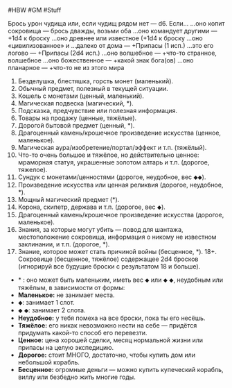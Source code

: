 #HBW #GM #Stuff 

Брось урон чудища или, если чудищ рядом нет — d6. Если…
…оно копит сокровища — брось дважды, возьми оба
…оно командует другими — +1d4 к броску
…оно древнее или известное (+1d4 к броску
…оно «цивилизованное» и 
  …далеко от дома  — +Припасы (1 исп.)
  …это его логово — +Припасы (2d4 исп.)
…оно волшебное — +что-то странное, волшебное
…оно божественное — +какой знак бога(ов)
…оно планарное — +что-то не из этого мира

1. Безделушка, блестяшка, горсть монет (маленький).
2. Обычный предмет, полезный в текущей ситуации.
3. Кошель с монетами (ценный, маленький).
4. Магическая подвеска (магический, \*).
5. Подсказка, предчувствие или полезная информация.
6. Товары на продажу (ценные, тяжёлые).
7. Дорогой бытовой предмет (ценный, \*).
8. Драгоценный камень/крошечное произведение искусства (ценное, маленькое).
9. Магическая аура/изобретение/портал/эффект и т.п. (тяжёлый).
10. Что-то очень большое и тяжёлое, но действительно ценное: мраморная статуя, украшенные золотом алтарь и т.п. (дорогое, тяжелое).
11. Сундук с монетами/ценностями (дорогое, неудобное, вес ⬥⬥).
12. Произведение искусства или ценная реликвия (дорогое, неудобное, *).
13. Мощный магический предмет (\*).
14. Корона, скипетр, держава и т.п. (дорогое, вес ⬥).
15. Драгоценный камень/крошечное произведение искусства (дорогое, маленькое).
16. Знания, за которые могут убить — повод для шантажа, местоположение сокровища, информация о никому не известном заклинании, и т.п. (дорогое, *).
17. Знание, которое может стать причиной войны (бесценное, \*).
18+. Сокровище (бесценное, тяжёлое) содержащее 2d4 бросков (игнорируй все будущие броски с результатом 18 и больше).

- \* : оно может быть маленьким, иметь вес ⬥ или ⬥ ⬥, неудобным или тяжёлым, в зависимости от формы:
- **Маленькое:** не занимает места.
- ⬥: занимает 1 слот.
- ⬥ ⬥: занимает 2 слота.
- **Неудобное:** у тебя помеха на все броски, пока ты его несёшь.
- **Тяжёлое:** его никак невозможно нести на себе — придётся придумать какой-то способ его перевезти.
- **Ценное:** цена хорошей сделки, месяц нормальной жизни или припасы на целую экспедицию.
- **Дорогое:** стоит МНОГО, достаточно, чтобы купить дом или небольшой корабль.
- **Бесценное:** огромные деньги — можно купить купеческий корабль, виллу или безбедно жить многие годы.



